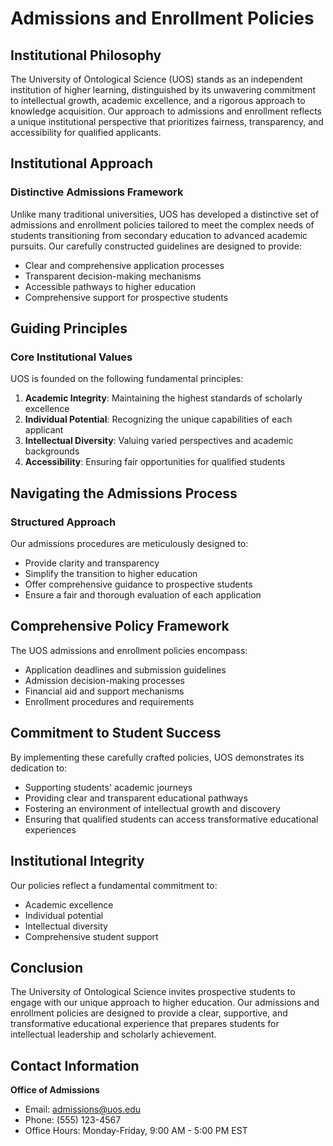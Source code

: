 # Admissions and Enrollment Policies

## Institutional Philosophy

The University of Ontological Science (UOS) stands as an independent institution of higher learning, distinguished by its unwavering commitment to intellectual growth, academic excellence, and a rigorous approach to knowledge acquisition. Our approach to admissions and enrollment reflects a unique institutional perspective that prioritizes fairness, transparency, and accessibility for qualified applicants.

## Institutional Approach

### Distinctive Admissions Framework

Unlike many traditional universities, UOS has developed a distinctive set of admissions and enrollment policies tailored to meet the complex needs of students transitioning from secondary education to advanced academic pursuits. Our carefully constructed guidelines are designed to provide:

- Clear and comprehensive application processes
- Transparent decision-making mechanisms
- Accessible pathways to higher education
- Comprehensive support for prospective students

## Guiding Principles

### Core Institutional Values

UOS is founded on the following fundamental principles:

1. **Academic Integrity**: Maintaining the highest standards of scholarly excellence
2. **Individual Potential**: Recognizing the unique capabilities of each applicant
3. **Intellectual Diversity**: Valuing varied perspectives and academic backgrounds
4. **Accessibility**: Ensuring fair opportunities for qualified students

## Navigating the Admissions Process

### Structured Approach

Our admissions procedures are meticulously designed to:

- Provide clarity and transparency
- Simplify the transition to higher education
- Offer comprehensive guidance to prospective students
- Ensure a fair and thorough evaluation of each application

## Comprehensive Policy Framework

The UOS admissions and enrollment policies encompass:

- Application deadlines and submission guidelines
- Admission decision-making processes
- Financial aid and support mechanisms
- Enrollment procedures and requirements

## Commitment to Student Success

By implementing these carefully crafted policies, UOS demonstrates its dedication to:

- Supporting students' academic journeys
- Providing clear and transparent educational pathways
- Fostering an environment of intellectual growth and discovery
- Ensuring that qualified students can access transformative educational experiences

## Institutional Integrity

Our policies reflect a fundamental commitment to:

- Academic excellence
- Individual potential
- Intellectual diversity
- Comprehensive student support

## Conclusion

The University of Ontological Science invites prospective students to engage with our unique approach to higher education. Our admissions and enrollment policies are designed to provide a clear, supportive, and transformative educational experience that prepares students for intellectual leadership and scholarly achievement.

## Contact Information

**Office of Admissions**

- Email: admissions@uos.edu
- Phone: (555) 123-4567
- Office Hours: Monday-Friday, 9:00 AM - 5:00 PM EST